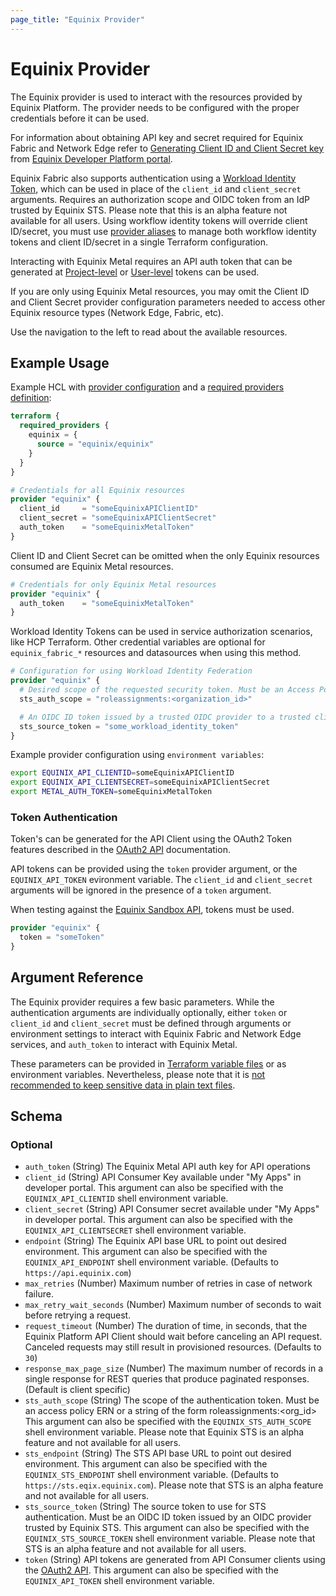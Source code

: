 ```yaml
---
page_title: "Equinix Provider"
---
```


# Equinix Provider

The Equinix provider is used to interact with the resources provided by Equinix Platform. The provider needs to be configured with the proper credentials before it can be used.

For information about obtaining API key and secret required for Equinix Fabric and Network Edge refer to [Generating Client ID and Client Secret key](https://developer.equinix.com/dev-docs/fabric/getting-started/getting-access-token#generating-client-id-and-client-secret) from [Equinix Developer Platform portal](https://developer.equinix.com).

Equinix Fabric also supports authentication using a [Workload Identity Token](https://developer.hashicorp.com/terraform/cloud-docs/workspaces/dynamic-provider-credentials/workload-identity-tokens), which can be used in place of the `client_id` and `client_secret` arguments. Requires an authorization scope and OIDC token from an IdP trusted by Equinix STS. Please note that this is an alpha feature not available for all users. Using workflow identity tokens will override client ID/secret, you must use [provider aliases](https://developer.hashicorp.com/terraform/language/providers/configuration#alias-multiple-provider-configurations) to manage both workflow identity tokens and client ID/secret in a single Terraform configuration.

Interacting with Equinix Metal requires an API auth token that can be generated at [Project-level](https://metal.equinix.com/developers/docs/accounts/projects/#api-keys) or [User-level](https://metal.equinix.com/developers/docs/accounts/users/#api-keys) tokens can be used.

If you are only using Equinix Metal resources, you may omit the Client ID and Client Secret provider configuration parameters needed to access other Equinix resource types (Network Edge, Fabric, etc).

Use the navigation to the left to read about the available resources.

## Example Usage

Example HCL with [provider configuration](https://www.terraform.io/docs/configuration/providers.html) and a [required providers definition](https://www.terraform.io/language/settings#specifying-a-required-terraform-version):

```terraform
terraform {
  required_providers {
    equinix = {
      source = "equinix/equinix"
    }
  }
}

# Credentials for all Equinix resources
provider "equinix" {
  client_id     = "someEquinixAPIClientID"
  client_secret = "someEquinixAPIClientSecret"
  auth_token    = "someEquinixMetalToken"
}
```

Client ID and Client Secret can be omitted when the only Equinix resources consumed are Equinix Metal resources.

```terraform
# Credentials for only Equinix Metal resources
provider "equinix" {
  auth_token    = "someEquinixMetalToken"
}
```

Workload Identity Tokens can be used in service authorization scenarios, like HCP Terraform. Other credential variables are optional for `equinix_fabric_*` resources and datasources when using this method.

```terraform
# Configuration for using Workload Identity Federation
provider "equinix" {
  # Desired scope of the requested security token. Must be an Access Policy ERN or a string of the form `roleassignments:<organization_id>`
  sts_auth_scope = "roleassignments:<organization_id>"

  # An OIDC ID token issued by a trusted OIDC provider to a trusted client.
  sts_source_token = "some_workload_identity_token"
}
```

Example provider configuration using `environment variables`:

```sh
export EQUINIX_API_CLIENTID=someEquinixAPIClientID
export EQUINIX_API_CLIENTSECRET=someEquinixAPIClientSecret
export METAL_AUTH_TOKEN=someEquinixMetalToken
```

### Token Authentication

Token's can be generated for the API Client using the OAuth2 Token features described in the [OAuth2 API](https://developer.equinix.com/catalog/accesstokenv1#operation/GetOAuth2AccessToken) documentation.

API tokens can be provided using the `token` provider argument, or the `EQUINIX_API_TOKEN` evironment variable. The `client_id` and `client_secret` arguments will be ignored in the presence of a `token` argument.

When testing against the [Equinix Sandbox API](https://developer.equinix.com/environment/sandbox), tokens must be used.

```terraform
provider "equinix" {
  token = "someToken"
}
```

## Argument Reference

The Equinix provider requires a few basic parameters. While the authentication arguments are individually optionally, either `token` or `client_id` and `client_secret` must be defined through arguments or environment settings to interact with Equinix Fabric and Network Edge services, and `auth_token` to interact with Equinix Metal.

These parameters can be provided in [Terraform variable files](https://www.terraform.io/docs/configuration/variables.html#variable-definitions-tfvars-files) or as environment variables. Nevertheless, please note that it is [not recommended to keep sensitive data in plain text files](https://www.terraform.io/docs/state/sensitive-data.html).

<!-- schema generated by tfplugindocs -->
## Schema

### Optional

- `auth_token` (String) The Equinix Metal API auth key for API operations
- `client_id` (String) API Consumer Key available under "My Apps" in developer portal. This argument can also be specified with the `EQUINIX_API_CLIENTID` shell environment variable.
- `client_secret` (String) API Consumer secret available under "My Apps" in developer portal. This argument can also be specified with the `EQUINIX_API_CLIENTSECRET` shell environment variable.
- `endpoint` (String) The Equinix API base URL to point out desired environment. This argument can also be specified with the `EQUINIX_API_ENDPOINT` shell environment variable. (Defaults to `https://api.equinix.com`)
- `max_retries` (Number) Maximum number of retries in case of network failure.
- `max_retry_wait_seconds` (Number) Maximum number of seconds to wait before retrying a request.
- `request_timeout` (Number) The duration of time, in seconds, that the Equinix Platform API Client should wait before canceling an API request. Canceled requests may still result in provisioned resources. (Defaults to `30`)
- `response_max_page_size` (Number) The maximum number of records in a single response for REST queries that produce paginated responses. (Default is client specific)
- `sts_auth_scope` (String) The scope of the authentication token. Must be an access policy ERN or a string of the form roleassignments:<org_id> This argument can also be specified with the `EQUINIX_STS_AUTH_SCOPE` shell environment variable. Please note that Equinix STS is an alpha feature and not available for all users.
- `sts_endpoint` (String) The STS API base URL to point out desired environment. This argument can also be specified with the `EQUINIX_STS_ENDPOINT` shell environment variable. (Defaults to `https://sts.eqix.equinix.com`). Please note that STS is an alpha feature and not available for all users.
- `sts_source_token` (String) The source token to use for STS authentication. Must be an OIDC ID token issued by an OIDC provider trusted by Equinix STS. This argument can also be specified with the `EQUINIX_STS_SOURCE_TOKEN` shell environment variable. Please note that STS is an alpha feature and not available for all users.
- `token` (String) API tokens are generated from API Consumer clients using the [OAuth2 API](https://developer.equinix.com/dev-docs/fabric/getting-started/getting-access-token#request-access-and-refresh-tokens). This argument can also be specified with the `EQUINIX_API_TOKEN` shell environment variable.
